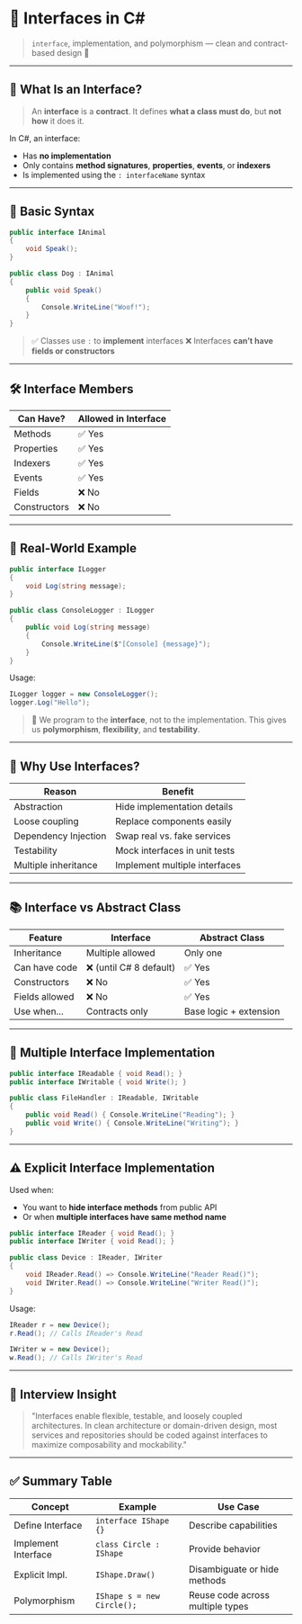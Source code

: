 # 🔌 **Interfaces in C#**

> `interface`, implementation, and polymorphism — clean and contract-based design 🧩

---

## 🧠 What Is an Interface?

> An **interface** is a **contract**.
> It defines **what a class must do**, but **not how** it does it.

In C#, an interface:

- Has **no implementation**
- Only contains **method signatures**, **properties**, **events**, or **indexers**
- Is implemented using the `: interfaceName` syntax

---

## 🧩 Basic Syntax

```csharp
public interface IAnimal
{
    void Speak();
}
```

```csharp
public class Dog : IAnimal
{
    public void Speak()
    {
        Console.WriteLine("Woof!");
    }
}
```

> ✅ Classes use `:` to **implement** interfaces
> ❌ Interfaces **can’t have fields or constructors**

---

## 🛠 Interface Members

| Can Have?    | Allowed in Interface |
| ------------ | -------------------- |
| Methods      | ✅ Yes               |
| Properties   | ✅ Yes               |
| Indexers     | ✅ Yes               |
| Events       | ✅ Yes               |
| Fields       | ❌ No                |
| Constructors | ❌ No                |

---

## 🧪 Real-World Example

```csharp
public interface ILogger
{
    void Log(string message);
}
```

```csharp
public class ConsoleLogger : ILogger
{
    public void Log(string message)
    {
        Console.WriteLine($"[Console] {message}");
    }
}
```

Usage:

```csharp
ILogger logger = new ConsoleLogger();
logger.Log("Hello");
```

> 🎯 We program to the **interface**, not to the implementation. This gives us **polymorphism**, **flexibility**, and **testability**.

---

## 🧠 Why Use Interfaces?

| Reason               | Benefit                       |
| -------------------- | ----------------------------- |
| Abstraction          | Hide implementation details   |
| Loose coupling       | Replace components easily     |
| Dependency Injection | Swap real vs. fake services   |
| Testability          | Mock interfaces in unit tests |
| Multiple inheritance | Implement multiple interfaces |

---

## 📚 Interface vs Abstract Class

| Feature        | Interface               | Abstract Class         |
| -------------- | ----------------------- | ---------------------- |
| Inheritance    | Multiple allowed        | Only one               |
| Can have code  | ❌ (until C# 8 default) | ✅ Yes                 |
| Constructors   | ❌ No                   | ✅ Yes                 |
| Fields allowed | ❌ No                   | ✅ Yes                 |
| Use when...    | Contracts only          | Base logic + extension |

---

## 🧱 Multiple Interface Implementation

```csharp
public interface IReadable { void Read(); }
public interface IWritable { void Write(); }

public class FileHandler : IReadable, IWritable
{
    public void Read() { Console.WriteLine("Reading"); }
    public void Write() { Console.WriteLine("Writing"); }
}
```

---

## ⚠️ Explicit Interface Implementation

Used when:

- You want to **hide interface methods** from public API
- Or when **multiple interfaces have same method name**

```csharp
public interface IReader { void Read(); }
public interface IWriter { void Read(); }

public class Device : IReader, IWriter
{
    void IReader.Read() => Console.WriteLine("Reader Read()");
    void IWriter.Read() => Console.WriteLine("Writer Read()");
}
```

Usage:

```csharp
IReader r = new Device();
r.Read(); // Calls IReader's Read

IWriter w = new Device();
w.Read(); // Calls IWriter's Read
```

---

## 💬 Interview Insight

> "Interfaces enable flexible, testable, and loosely coupled architectures. In clean architecture or domain-driven design, most services and repositories should be coded against interfaces to maximize composability and mockability."

---

## ✅ Summary Table

| Concept             | Example                    | Use Case                         |
| ------------------- | -------------------------- | -------------------------------- |
| Define Interface    | `interface IShape {}`      | Describe capabilities            |
| Implement Interface | `class Circle : IShape`    | Provide behavior                 |
| Explicit Impl.      | `IShape.Draw()`            | Disambiguate or hide methods     |
| Polymorphism        | `IShape s = new Circle();` | Reuse code across multiple types |
